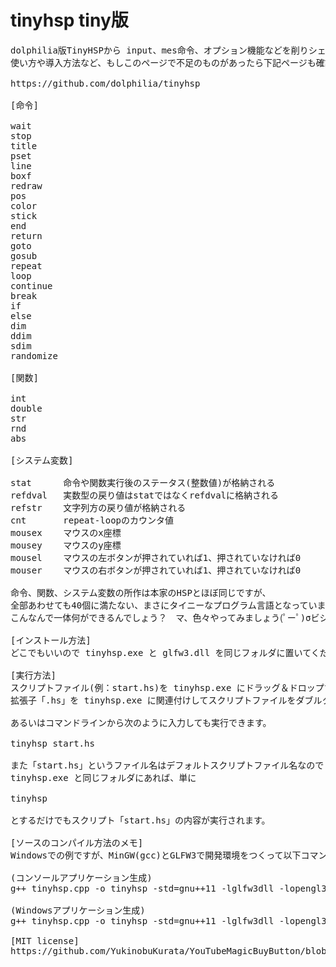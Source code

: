 # tinyhsp tiny版
<pre>
dolphilia版TinyHSPから input、mes命令、オプション機能などを削りシェイプアップしたものです。
使い方や導入方法など、もしこのページで不足のものがあったら下記ページも確認してみてください。

https://github.com/dolphilia/tinyhsp

[命令]

wait
stop
title
pset
line
boxf
redraw
pos
color
stick
end
return
goto
gosub
repeat
loop
continue
break
if
else
dim
ddim
sdim
randomize

[関数]

int
double
str
rnd
abs

[システム変数]

stat      命令や関数実行後のステータス(整数値)が格納される
refdval	  実数型の戻り値はstatではなくrefdvalに格納される
refstr	  文字列方の戻り値が格納される
cnt	      repeat-loopのカウンタ値
mousex	  マウスのx座標
mousey	  マウスのy座標
mousel	  マウスの左ボタンが押されていれば1、押されていなければ0
mouser	  マウスの右ボタンが押されていれば1、押されていなければ0

命令、関数、システム変数の所作は本家のHSPとほぼ同じですが、
全部あわせても40個に満たない、まさにタイニーなプログラム言語となっています。
こんなんで一体何ができるんでしょう？　マ、色々やってみましょう(ﾟーﾟ)σビシッ

[インストール方法]
どこでもいいので tinyhsp.exe と glfw3.dll を同じフォルダに置いてください。

[実行方法]
スクリプトファイル(例：start.hs)を tinyhsp.exe にドラッグ＆ドロップするか、
拡張子「.hs」を tinyhsp.exe に関連付けしてスクリプトファイルをダブルクリックします。

あるいはコマンドラインから次のように入力しても実行できます。

tinyhsp start.hs

また「start.hs」というファイル名はデフォルトスクリプトファイル名なので
tinyhsp.exe と同じフォルダにあれば、単に

tinyhsp

とするだけでもスクリプト「start.hs」の内容が実行されます。

[ソースのコンパイル方法のメモ]
Windowsでの例ですが、MinGW(gcc)とGLFW3で開発環境をつくって以下コマンドでコンパイルします。

(コンソールアプリケーション生成)
g++ tinyhsp.cpp -o tinyhsp -std=gnu++11 -lglfw3dll -lopengl32

(Windowsアプリケーション生成)
g++ tinyhsp.cpp -o tinyhsp -std=gnu++11 -lglfw3dll -lopengl32 -mwindows

[MIT license]
https://github.com/YukinobuKurata/YouTubeMagicBuyButton/blob/master/MIT-LICENSE.txt
</pre>
